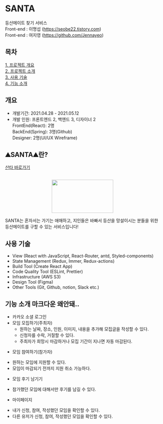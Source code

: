 # SANTA
 등산메이트 찾기 서비스
<br /> Front-end : 이명섭 (https://seobe22.tistory.com)<br />
Front-end : 여지영 (https://github.com/Jennayeo)


## 목차
[1. 프로젝트 개요](#개요)<br />
[2. 프로젝트 소개](#⛰SANTA⛰-란?)<br />
[3. 사용 기술](#사용-기술)<br />
[4. 기능 소개](#기능-소개)<br />


## 개요
- 개발기간: 2021.04.28 - 2021.05.12 <br />
- 개발 인원: 프론트엔드 2, 백엔드 3, 디자이너 2 <br />
  FrontEnd(React): 2명 <br />
  BackEnd(Spring): 3명(Github) <br />
  Designer: 2명(UI/UX Wireframe) <br />


## ⛰SANTA⛰란?
<a href="http://www.santa-mountain.com"> 산타 바로가기 </a>
<p align="center">
    <br />
<img width="200px" height="108px" src="https://user-images.githubusercontent.com/79817557/119305735-194bf980-bca4-11eb-8c08-481ae336867c.png" />
</p>

<p>SANTA는 혼자서는 가기는 애매하고, 지인들은 바빠서 등산을 망설이시는 분들을 위한 등산메이트를 구할 수 있는 서비스입니다!</p>



## 사용 기술
- View (React with JavaScript, React-Router, antd, Styled-components)
- State Management (Redux, Immer, Redux-actions)
- Build Tool (Create React App)
- Code Quality Tool (ESLint, Prettier)
- Infrastructure (AWS S3)
- Design Tool (Figma)
- Other Tools (Git, Github, notion, Slack etc.)


## 기능 소개 마크다운 왜안돼..
+ 카카오 소셜 로그인
+ 모임 모집하기(주최자)
  + 원하는 날짜, 장소, 인원, 이미지, 내용을 추가해 모집글을 작성할 수 있다.
  + 신청자를 수락, 거절할 수 있다.
  + 주최자가 희망시 마감하거나 모집 기간이 지나면 자동 마감된다.
* 모임 참여하기(참가자)
 - 원하는 모임에 지원할 수 있다.
 - 모임이 마감되기 전까지 지원 취소 가능하다.
* 모임 후기 남기기
 - 참가했던 모임에 대해서만 후기를 남길 수 있다.
* 마이페이지
 - 내가 신청, 참여, 작성했던 모임을 확인할 수 있다.
 - 다른 유저가 신청, 참여, 작성했던 모임을 확인할 수 있다.
